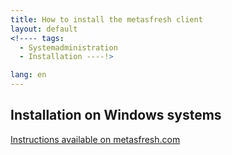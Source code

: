 ```yaml
---
title: How to install the metasfresh client
layout: default
<!---- tags:
  - Systemadministration
  - Installation ----!>

lang: en
---
```


## Installation on Windows systems

[Instructions available on metasfresh.com](https://metasfresh.com/dokumentation/client-installation/)
